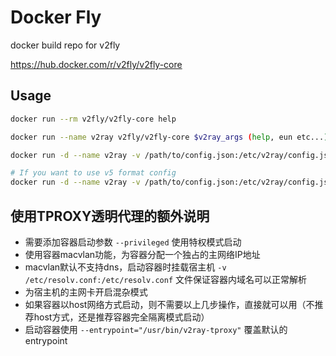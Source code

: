 # Docker Fly

docker build repo for v2fly

https://hub.docker.com/r/v2fly/v2fly-core

## Usage

```bash
docker run --rm v2fly/v2fly-core help

docker run --name v2ray v2fly/v2fly-core $v2ray_args (help, eun etc...)

docker run -d --name v2ray -v /path/to/config.json:/etc/v2ray/config.json -p 10086:10086 v2fly/v2fly-core run -c /etc/v2ray/config.json 

# If you want to use v5 format config
docker run -d --name v2ray -v /path/to/config.json:/etc/v2ray/config.json -p 10086:10086 v2fly/v2fly-core run -c /etc/v2ray/config.json -format jsonv5
```

## 使用TPROXY透明代理的额外说明

* 需要添加容器启动参数 `--privileged` 使用特权模式启动  
* 使用容器macvlan功能，为容器分配一个独占的主网络IP地址
* macvlan默认不支持dns，启动容器时挂载宿主机 `-v /etc/resolv.conf:/etc/resolv.conf` 文件保证容器内域名可以正常解析
* 为宿主机的主网卡开启混杂模式
* 如果容器以host网络方式启动，则不需要以上几步操作，直接就可以用（不推荐host方式，还是推荐容器完全隔离模式启动） 
* 启动容器使用 `--entrypoint="/usr/bin/v2ray-tproxy"` 覆盖默认的 entrypoint
